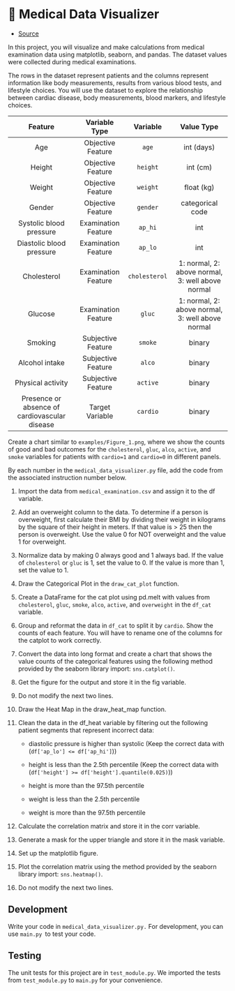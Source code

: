 # 🧪 Medical Data Visualizer

- [Source](https://www.freecodecamp.org/learn/data-analysis-with-python/data-analysis-with-python-projects/medical-data-visualizer)

In this project, you will visualize and make calculations from medical examination data using matplotlib, seaborn, and pandas. The dataset values were collected during medical examinations.

The rows in the dataset represent patients and the columns represent information like body measurements, results from various blood tests, and lifestyle choices. You will use the dataset to explore the relationship between cardiac disease, body measurements, blood markers, and lifestyle choices.

| Feature | Variable Type | Variable | Value Type |
| :---: | :---: | :---: | :---: |
| Age | Objective Feature | `age` | int (days) |
| Height | Objective Feature | `height` | int (cm) |
| Weight | Objective Feature | `weight` | float (kg) |
| Gender | Objective Feature | `gender` | categorical code |
| Systolic blood pressure |Examination Feature | `ap_hi` | int |
| Diastolic blood pressure | Examination Feature | `ap_lo` | int |
| Cholesterol | Examination Feature | `cholesterol` | 1: normal, 2: above normal, 3: well above normal |
| Glucose | Examination Feature | `gluc` | 1: normal, 2: above normal, 3: well above normal |
| Smoking | Subjective Feature | `smoke` | binary |
| Alcohol intake | Subjective Feature | `alco` | binary |
| Physical activity | Subjective Feature | `active` | binary |
| Presence or absence of cardiovascular disease | Target Variable | `cardio` | binary |


Create a chart similar to `examples/Figure_1.png`, where we show the counts of good and bad outcomes for the `cholesterol`, `gluc`, `alco`, `active`, and `smoke` variables for patients with `cardio=1` and `cardio=0` in different panels.

By each number in the `medical_data_visualizer.py` file, add the code from the associated instruction number below.

1. Import the data from `medical_examination.csv` and assign it to the df variable.

2. Add an overweight column to the data. To determine if a person is overweight, first calculate their BMI by dividing their weight in kilograms by the square of their height in meters. If that value is > 25 then the person is overweight. Use the value 0 for NOT overweight and the value 1 for overweight.

3. Normalize data by making 0 always good and 1 always bad. If the value of `cholesterol` or `gluc` is 1, set the value to 0. If the value is more than 1, set the value to 1.

4. Draw the Categorical Plot in the `draw_cat_plot` function.

5. Create a DataFrame for the cat plot using pd.melt with values from `cholesterol`, `gluc`, `smoke`, `alco`, `active`, and `overweight` in the `df_cat` variable.

6. Group and reformat the data in `df_cat` to split it by `cardio`. Show the counts of each feature. You will have to rename one of the columns for the catplot to work correctly.

7. Convert the data into long format and create a chart that shows the value counts of the categorical features using the following method provided by the seaborn library import: `sns.catplot()`.

8. Get the figure for the output and store it in the fig variable.

9. Do not modify the next two lines.

10. Draw the Heat Map in the draw_heat_map function.

11. Clean the data in the df_heat variable by filtering out the following patient segments that represent incorrect data:

    - diastolic pressure is higher than systolic (Keep the correct data with (`df['ap_lo'] <= df['ap_hi']`))

    - height is less than the 2.5th percentile (Keep the correct data with (`df['height'] >= df['height'].quantile(0.025)`))

    - height is more than the 97.5th percentile

    - weight is less than the 2.5th percentile

    - weight is more than the 97.5th percentile

12.  Calculate the correlation matrix and store it in the corr variable.

13. Generate a mask for the upper triangle and store it in the mask variable.

14. Set up the matplotlib figure.

15. Plot the correlation matrix using the method provided by the seaborn library import: `sns.heatmap()`.

16. Do not modify the next two lines.

## Development
Write your code in `medical_data_visualizer.py.` For development, you can use `main.py `to test your code.

## Testing
The unit tests for this project are in `test_module.py`. We imported the tests from `test_module.py` to `main.py` for your convenience.
